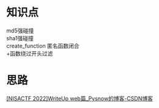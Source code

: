 # 知识点
md5强碰撞<br />sha1强碰撞<br />create_function 匿名函数闭合<br />\+函数绕过开头过滤
# 思路
[[NISACTF 2022]WriteUp web篇_Pysnow的博客-CSDN博客](https://blog.csdn.net/not_code_god/article/details/123910155)
